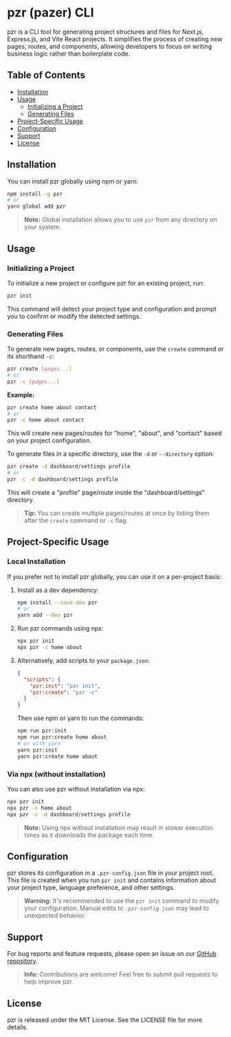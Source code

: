 # pzr (pazer) CLI

pzr is a CLI tool for generating project structures and files for Next.js, Express.js, and Vite React projects. It simplifies the process of creating new pages, routes, and components, allowing developers to focus on writing business logic rather than boilerplate code.

## Table of Contents

- [Installation](#installation)
- [Usage](#usage)
  - [Initializing a Project](#initializing-a-project)
  - [Generating Files](#generating-files)
- [Project-Specific Usage](#project-specific-usage)
- [Configuration](#configuration)
- [Support](#support)
- [License](#license)

## Installation

You can install pzr globally using npm or yarn:

```bash
npm install -g pzr
# or
yarn global add pzr
```

> **Note:** Global installation allows you to use `pzr` from any directory on your system.

## Usage

### Initializing a Project

To initialize a new project or configure pzr for an existing project, run:

```bash
pzr init
```

This command will detect your project type and configuration and prompt you to confirm or modify the detected settings.

### Generating Files

To generate new pages, routes, or components, use the `create` command or its shorthand `-c`:

```bash
pzr create [pages...]
# or
pzr -c [pages...]
```

**Example:**

```bash
pzr create home about contact
# or
pzr -c home about contact
```

This will create new pages/routes for "home", "about", and "contact" based on your project configuration.

To generate files in a specific directory, use the `-d` or `--directory` option:

```bash
pzr create -d dashboard/settings profile
# or
pzr -c -d dashboard/settings profile
```

This will create a "profile" page/route inside the "dashboard/settings" directory.

> **Tip:** You can create multiple pages/routes at once by listing them after the `create` command or `-c` flag.

## Project-Specific Usage

### Local Installation

If you prefer not to install pzr globally, you can use it on a per-project basis:

1. Install as a dev dependency:

   ```bash
   npm install --save-dev pzr
   # or
   yarn add --dev pzr
   ```

2. Run pzr commands using npx:

   ```bash
   npx pzr init
   npx pzr -c home about
   ```

3. Alternatively, add scripts to your `package.json`:

   ```json
   {
     "scripts": {
       "pzr:init": "pzr init",
       "pzr:create": "pzr -c"
     }
   }
   ```

   Then use npm or yarn to run the commands:

   ```bash
   npm run pzr:init
   npm run pzr:create home about
   # or with yarn
   yarn pzr:init
   yarn pzr:create home about
   ```

### Via npx (without installation)

You can also use pzr without installation via npx:

```bash
npx pzr init
npx pzr -c home about
npx pzr -c -d dashboard/settings profile
```

> **Note:** Using npx without installation may result in slower execution times as it downloads the package each time.

## Configuration

pzr stores its configuration in a `.pzr-config.json` file in your project root. This file is created when you run `pzr init` and contains information about your project type, language preference, and other settings.

> **Warning:** It's recommended to use the `pzr init` command to modify your configuration. Manual edits to `.pzr-config.json` may lead to unexpected behavior.

## Support

For bug reports and feature requests, please open an issue on our [GitHub repository](https://github.com/sujit-shrc/pzr).

> **Info:** Contributions are welcome! Feel free to submit pull requests to help improve pzr.

## License

pzr is released under the MIT License. See the LICENSE file for more details.
